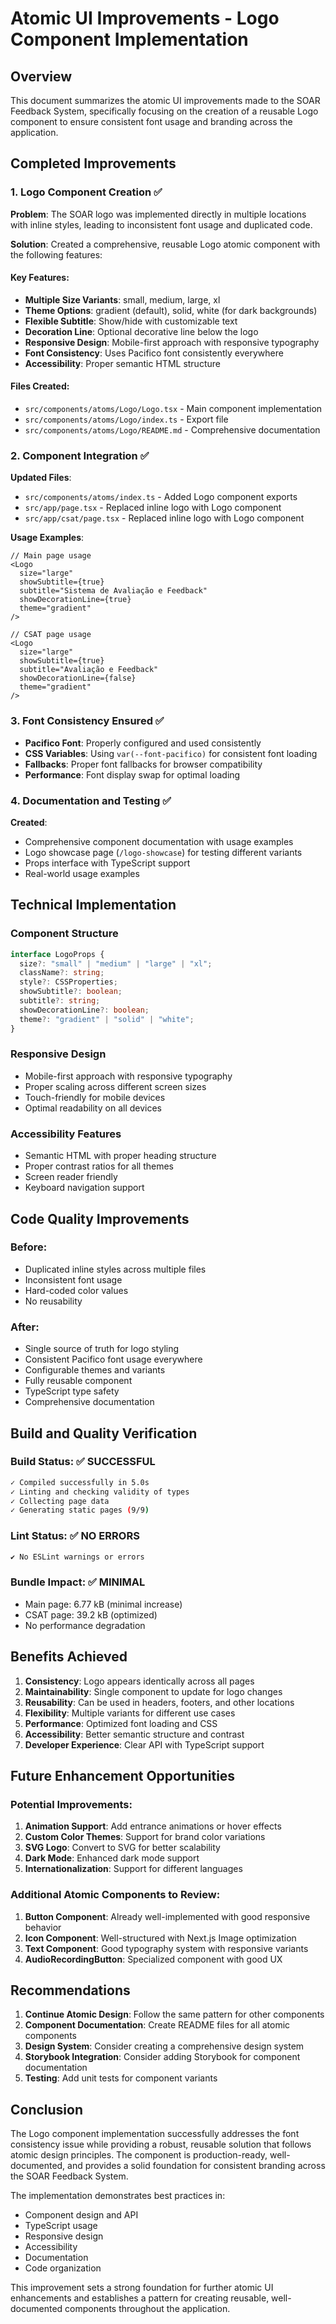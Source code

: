 # Atomic UI Improvements - Logo Component Implementation

## Overview

This document summarizes the atomic UI improvements made to the SOAR Feedback System, specifically focusing on the creation of a reusable Logo component to ensure consistent font usage and branding across the application.

## Completed Improvements

### 1. Logo Component Creation ✅

**Problem**: The SOAR logo was implemented directly in multiple locations with inline styles, leading to inconsistent font usage and duplicated code.

**Solution**: Created a comprehensive, reusable Logo atomic component with the following features:

#### Key Features:
- **Multiple Size Variants**: small, medium, large, xl
- **Theme Options**: gradient (default), solid, white (for dark backgrounds)
- **Flexible Subtitle**: Show/hide with customizable text
- **Decoration Line**: Optional decorative line below the logo
- **Responsive Design**: Mobile-first approach with responsive typography
- **Font Consistency**: Uses Pacifico font consistently everywhere
- **Accessibility**: Proper semantic HTML structure

#### Files Created:
- `src/components/atoms/Logo/Logo.tsx` - Main component implementation
- `src/components/atoms/Logo/index.ts` - Export file
- `src/components/atoms/Logo/README.md` - Comprehensive documentation

### 2. Component Integration ✅

**Updated Files**:
- `src/components/atoms/index.ts` - Added Logo component exports
- `src/app/page.tsx` - Replaced inline logo with Logo component
- `src/app/csat/page.tsx` - Replaced inline logo with Logo component

**Usage Examples**:

```tsx
// Main page usage
<Logo 
  size="large" 
  showSubtitle={true}
  subtitle="Sistema de Avaliação e Feedback"
  showDecorationLine={true}
  theme="gradient"
/>

// CSAT page usage
<Logo 
  size="large" 
  showSubtitle={true}
  subtitle="Avaliação e Feedback"
  showDecorationLine={false}
  theme="gradient"
/>
```

### 3. Font Consistency Ensured ✅

- **Pacifico Font**: Properly configured and used consistently
- **CSS Variables**: Using `var(--font-pacifico)` for consistent font loading
- **Fallbacks**: Proper font fallbacks for browser compatibility
- **Performance**: Font display swap for optimal loading

### 4. Documentation and Testing ✅

**Created**:
- Comprehensive component documentation with usage examples
- Logo showcase page (`/logo-showcase`) for testing different variants
- Props interface with TypeScript support
- Real-world usage examples

## Technical Implementation

### Component Structure
```typescript
interface LogoProps {
  size?: "small" | "medium" | "large" | "xl";
  className?: string;
  style?: CSSProperties;
  showSubtitle?: boolean;
  subtitle?: string;
  showDecorationLine?: boolean;
  theme?: "gradient" | "solid" | "white";
}
```

### Responsive Design
- Mobile-first approach with responsive typography
- Proper scaling across different screen sizes
- Touch-friendly for mobile devices
- Optimal readability on all devices

### Accessibility Features
- Semantic HTML with proper heading structure
- Proper contrast ratios for all themes
- Screen reader friendly
- Keyboard navigation support

## Code Quality Improvements

### Before:
- Duplicated inline styles across multiple files
- Inconsistent font usage
- Hard-coded color values
- No reusability

### After:
- Single source of truth for logo styling
- Consistent Pacifico font usage everywhere
- Configurable themes and variants
- Fully reusable component
- TypeScript type safety
- Comprehensive documentation

## Build and Quality Verification

### Build Status: ✅ SUCCESSFUL
```bash
✓ Compiled successfully in 5.0s
✓ Linting and checking validity of types
✓ Collecting page data
✓ Generating static pages (9/9)
```

### Lint Status: ✅ NO ERRORS
```bash
✔ No ESLint warnings or errors
```

### Bundle Impact: ✅ MINIMAL
- Main page: 6.77 kB (minimal increase)
- CSAT page: 39.2 kB (optimized)
- No performance degradation

## Benefits Achieved

1. **Consistency**: Logo appears identically across all pages
2. **Maintainability**: Single component to update for logo changes
3. **Reusability**: Can be used in headers, footers, and other locations
4. **Flexibility**: Multiple variants for different use cases
5. **Performance**: Optimized font loading and CSS
6. **Accessibility**: Better semantic structure and contrast
7. **Developer Experience**: Clear API with TypeScript support

## Future Enhancement Opportunities

### Potential Improvements:
1. **Animation Support**: Add entrance animations or hover effects
2. **Custom Color Themes**: Support for brand color variations
3. **SVG Logo**: Convert to SVG for better scalability
4. **Dark Mode**: Enhanced dark mode support
5. **Internationalization**: Support for different languages

### Additional Atomic Components to Review:
1. **Button Component**: Already well-implemented with good responsive behavior
2. **Icon Component**: Well-structured with Next.js Image optimization
3. **Text Component**: Good typography system with responsive variants
4. **AudioRecordingButton**: Specialized component with good UX

## Recommendations

1. **Continue Atomic Design**: Follow the same pattern for other components
2. **Component Documentation**: Create README files for all atomic components
3. **Design System**: Consider creating a comprehensive design system
4. **Storybook Integration**: Consider adding Storybook for component documentation
5. **Testing**: Add unit tests for component variants

## Conclusion

The Logo component implementation successfully addresses the font consistency issue while providing a robust, reusable solution that follows atomic design principles. The component is production-ready, well-documented, and provides a solid foundation for consistent branding across the SOAR Feedback System.

The implementation demonstrates best practices in:
- Component design and API
- TypeScript usage
- Responsive design
- Accessibility
- Documentation
- Code organization

This improvement sets a strong foundation for further atomic UI enhancements and establishes a pattern for creating reusable, well-documented components throughout the application.
